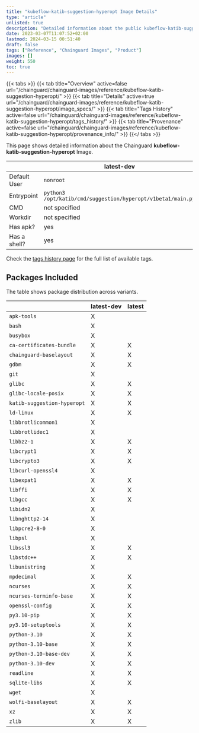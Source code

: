 ```yaml
---
title: "kubeflow-katib-suggestion-hyperopt Image Details"
type: "article"
unlisted: true
description: "Detailed information about the public kubeflow-katib-suggestion-hyperopt Chainguard Image."
date: 2023-03-07T11:07:52+02:00
lastmod: 2024-03-15 00:51:40
draft: false
tags: ["Reference", "Chainguard Images", "Product"]
images: []
weight: 550
toc: true
---
```


{{< tabs >}}
{{< tab title="Overview" active=false url="/chainguard/chainguard-images/reference/kubeflow-katib-suggestion-hyperopt/" >}}
{{< tab title="Details" active=true url="/chainguard/chainguard-images/reference/kubeflow-katib-suggestion-hyperopt/image_specs/" >}}
{{< tab title="Tags History" active=false url="/chainguard/chainguard-images/reference/kubeflow-katib-suggestion-hyperopt/tags_history/" >}}
{{< tab title="Provenance" active=false url="/chainguard/chainguard-images/reference/kubeflow-katib-suggestion-hyperopt/provenance_info/" >}}
{{</ tabs >}}

This page shows detailed information about the Chainguard **kubeflow-katib-suggestion-hyperopt** Image.

|              | latest-dev                                                   | latest                                                       |
|--------------|--------------------------------------------------------------|--------------------------------------------------------------|
| Default User | `nonroot`                                                    | `nonroot`                                                    |
| Entrypoint   | `python3 /opt/katib/cmd/suggestion/hyperopt/v1beta1/main.py` | `python3 /opt/katib/cmd/suggestion/hyperopt/v1beta1/main.py` |
| CMD          | not specified                                                | not specified                                                |
| Workdir      | not specified                                                | not specified                                                |
| Has apk?     | yes                                                          | no                                                           |
| Has a shell? | yes                                                          | no                                                           |

Check the [tags history page](/chainguard/chainguard-images/reference/kubeflow-katib-suggestion-hyperopt/tags_history/) for the full list of available tags.

## Packages Included
The table shows package distribution across variants.

|                             | latest-dev | latest |
|-----------------------------|------------|--------|
| `apk-tools`                 | X          |        |
| `bash`                      | X          |        |
| `busybox`                   | X          |        |
| `ca-certificates-bundle`    | X          | X      |
| `chainguard-baselayout`     | X          | X      |
| `gdbm`                      | X          | X      |
| `git`                       | X          |        |
| `glibc`                     | X          | X      |
| `glibc-locale-posix`        | X          | X      |
| `katib-suggestion-hyperopt` | X          | X      |
| `ld-linux`                  | X          | X      |
| `libbrotlicommon1`          | X          |        |
| `libbrotlidec1`             | X          |        |
| `libbz2-1`                  | X          | X      |
| `libcrypt1`                 | X          | X      |
| `libcrypto3`                | X          | X      |
| `libcurl-openssl4`          | X          |        |
| `libexpat1`                 | X          | X      |
| `libffi`                    | X          | X      |
| `libgcc`                    | X          | X      |
| `libidn2`                   | X          |        |
| `libnghttp2-14`             | X          |        |
| `libpcre2-8-0`              | X          |        |
| `libpsl`                    | X          |        |
| `libssl3`                   | X          | X      |
| `libstdc++`                 | X          | X      |
| `libunistring`              | X          |        |
| `mpdecimal`                 | X          | X      |
| `ncurses`                   | X          | X      |
| `ncurses-terminfo-base`     | X          | X      |
| `openssl-config`            | X          | X      |
| `py3.10-pip`                | X          | X      |
| `py3.10-setuptools`         | X          | X      |
| `python-3.10`               | X          | X      |
| `python-3.10-base`          | X          | X      |
| `python-3.10-base-dev`      | X          | X      |
| `python-3.10-dev`           | X          | X      |
| `readline`                  | X          | X      |
| `sqlite-libs`               | X          | X      |
| `wget`                      | X          |        |
| `wolfi-baselayout`          | X          | X      |
| `xz`                        | X          | X      |
| `zlib`                      | X          | X      |

